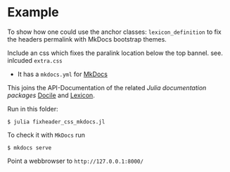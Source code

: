 # Example

To show how one could use the anchor classes: `lexicon_definition` to fix the headers
permalink with MkDocs bootstrap themes.

Include an css which fixes the paralink location below the top bannel.
see. inlcuded `extra.css`

* It has a `mkdocs.yml` for [MkDocs](https://github.com/mkdocs/mkdocs)

This joins the API-Documentation of the related *Julia documentation packages*
[Docile](https://github.com/MichaelHatherly/Docile.jl) and
[Lexicon](https://github.com/MichaelHatherly/Lexicon.jl).


Run in this folder:

```
$ julia fixheader_css_mkdocs.jl
```

To check it with `MkDocs` run

```
$ mkdocs serve
```

Point a webbrowser to `http://127.0.0.1:8000/`
